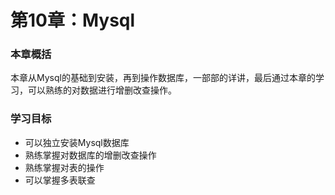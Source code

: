 # 第10章：Mysql

### 本章概括

本章从Mysql的基础到安装，再到操作数据库，一部部的详讲，最后通过本章的学习，可以熟练的对数据进行增删改查操作。

### 学习目标

* 可以独立安装Mysql数据库
* 熟练掌握对数据库的增删改查操作
* 熟练掌握对表的操作
* 可以掌握多表联查
  